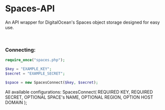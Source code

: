 # Spaces-API
An API wrapper for DigitalOcean's Spaces object storage designed for easy use. 

&nbsp;

### Connecting:
```php
require_once("spaces.php");

$key = "EXAMPLE_KEY";
$secret = "EXAMPLE_SECRET";

$space = new SpacesConnect($key, $secret);
```

All available configurations:
SpacesConnect( REQUIRED KEY, REQUIRED SECRET, OPTIONAL SPACE's NAME, OPTIONAL REGION, OPTION HOST DOMAIN );
